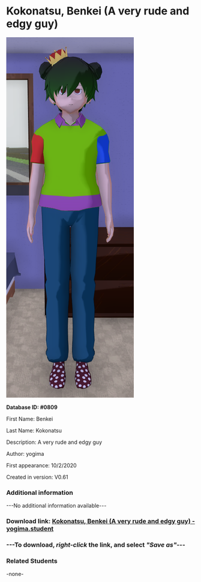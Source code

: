 # Kokonatsu, Benkei (A very rude and edgy guy)

<img src="../../Files/Images/Kokonatsu, Benkei (A very rude and edgy guy).png" title="Kokonatsu, Benkei (A very rude and edgy guy) - yogima">

**Database ID: #0809**

First Name: Benkei

Last Name: Kokonatsu

Description: A very rude and edgy guy

Author: yogima

First appearance: 10/2/2020

Created in version: V0.61

### Additional information

---No additional information available---

### Download link: <a href="https://raw.githubusercontent.com/Arbiter1223/Daigaku-Gurashi-Custom-Students/master/Files/Student%20Files/Kokonatsu%2C%20Benkei%20(A%20very%20rude%20and%20edgy%20guy)%20-%20yogima.student">Kokonatsu, Benkei (A very rude and edgy guy) - yogima.student</a>

### ---**To download, _right-click_ the link, and select _"Save as"_**---

### Related Students

-none-
